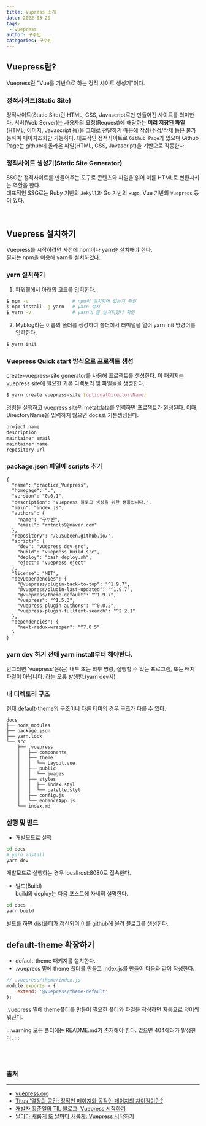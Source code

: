 ```yaml
---
title: Vupress 소개
date: 2022-03-20
tags:
 - vuepress
author: 구수빈
categories: 구수빈
---
```

## Vuepress란?
Vuepress란 "Vue를 기반으로 하는 정적 사이트 생성기"이다.

### 정적사이트(Static Site)
정적사이트(Static Site)란 HTML, CSS, Javascript로만 만들어진 사이트를 의미한다. 서버(Web Server)는 사용자의 요청(Request)에 해당하는 **미리 저장된 파일**(HTML, 이미지, Javascript 등)을 그대로 전달하기 때문에 작성/수정/삭제 등은 불가능하며 페이지조회만 가능하다. 
대표적인 정적사이트로 `Github Page`가 있으며 Github Page는 github에 올라온 파일(HTML, CSS, Javascript)을 기반으로 작동한다.  


### 정적사이트 생성기(Static Site Generator)
SSG란 정적사이트를 만들어주는 도구로 콘텐츠와 파일을 읽어 이를 HTML로 변환시키는 역할을 한다.  
대표적인 SSG로는 Ruby 기반의 `Jekyll`과 Go 기반의 `Hugo`, Vue 기반의 `Vuepress` 등이 있다.

<br>

## Vuepress 설치하기
Vuepress를 시작하려면 사전에 npm이나 yarn을 설치해야 한다.  
필자는 npm을 이용해 yarn을 설치하였다.

### yarn 설치하기
1. 파워쉘에서 아래의 코드를 입력한다.
```Bash
$ npm -v                # npm이 설치되어 있는지 확인
$ npm install -g yarn   # yarn 설치
$ yarn -v               # yarn이 잘 설치되었나 확인
```  

2. Myblog라는 이름의 폴더를 생성하여 폴더에서 터미널을 열어 yarn init 명령어를 입력한다.
```Bash
$ yarn init
```

### Vuepress Quick start 방식으로 프로젝트 생성 
create-vuepress-site generator를 사용해 프로젝트를 생성한다. 이 패키지는 vuepress site에 필요한 기본 디렉토리 및 파일들을 생성한다.  
```Bash
$ yarn create vuepress-site [optionalDirectoryName]
```
명령을 실행하고 vuepress site의 metatdata를 입력하면 프로젝트가 완성된다.
이때, DirectoryName을 입력하지 않으면 docs로 기본생성된다.

```bash
project name
description
maintainer email
maintainer name
repository url
```

### package.json 파일에 scripts 추가

```json{12,13,14}
{
  "name": "practice_Vuepress",
  "homepage": ".",
  "version": "0.0.1",
  "description": "Vuepress 블로그 생성을 위한 샘플입니다.",
  "main": "index.js",
  "authors": {
    "name": "구수빈",
    "email": "rntnqls9@naver.com"
  },
  "repository": "/GuSubeen.github.io/",
  "scripts": {
    "dev": "vuepress dev src",
    "build": "vuepress build src",
    "deploy": "bash deploy.sh",
    "eject": "vuepress eject"
  },
  "license": "MIT",
  "devDependencies": {
    "@vuepress/plugin-back-to-top": "^1.9.7",
    "@vuepress/plugin-last-updated": "^1.9.7",
    "@vuepress/theme-default": "^1.9.7",
    "vuepress": "^1.5.3",
    "vuepress-plugin-authors": "^0.0.2",
    "vuepress-plugin-fulltext-search": "^2.2.1"
  },
  "dependencies": {
    "next-redux-wrapper": "^7.0.5"
  }
}

```

### yarn dev 하기 전에 yarn install부터 해야한다.
안그러면 'vuepress'은(는) 내부 또는 외부 명령, 실행할 수 있는 프로그램, 또는 배치 파일이 아닙니다. 라는 오류 발생함.(yarn dev시)

### 내 디렉토리 구조
현재 default-theme의 구조이니 다른 테마의 경우 구조가 다를 수 있다.
```
docs
├── node_modules
├── package.json
├── yarn.lock
└── src 
    ├── .vuepress 
    │   ├── components 
    │   ├── theme
    │   │  └── Layout.vue 
    │   ├── public
    │   │  └── images  
    │   ├── styles
    │   │  ├── index.styl 
    │   │  └── palette.styl 
    │   ├── config.js
    │   └── enhanceApp.js
    └── index.md
```

### 실행 및 빌드
- 개발모드로 실행
```bash
cd docs
# yarn install
yarn dev
```
개발모드로 실행하는 경우 localhost:8080로 접속한다.

- 빌드(Build)  
build와 deploy는 다음 포스트에 자세히 설명한다.
```bash
cd docs
yarn build
```
빌드를 하면 dist폴더가 갱신되며 이를 github에 올려 블로그를 생성한다.

## default-theme 확장하기
- default-theme 패키지를 설치한다.  
- .vuepress 밑에 theme 폴더를 만들고 index.js를 만들어 다음과 같이 작성한다. 
```js
// .vuepress/theme/index.js
module.exports = {
    extend: '@vuepress/theme-default'
};
```
.vuepress 밑에 theme폴더를 만들어 필요한 폴더와 파일을 작성하면 자동으로 덮어씌워진다.

:::warning
모든 폴더에는 README.md가 존재해야 한다. 없으면 404에러가 발생한다.
:::

<br><br>

### 출처
---
- [vuepress.org](https://vuepress.vuejs.org/guide/getting-started.html#prerequisites)  
- [Titus '열정의 공간: 정적인 페이지와 동적인 페이지의 차이점이란?](https://titus94.tistory.com/4)
- [개발자 황준일의 TIL 블로그: Vuepress 시작하기](https://junilhwang.github.io/TIL/Vuepress/Starter/#%E1%84%83%E1%85%A9%E1%86%BC%E1%84%8C%E1%85%A5%E1%86%A8-%E1%84%89%E1%85%A1%E1%84%8B%E1%85%B5%E1%84%90%E1%85%B3-dynamic-site)  
- [날마다 새롭게 또 날마다 새롭게: Vuepress 시작하기](https://muyu.tistory.com/entry/Vuepress-%EC%8B%9C%EC%9E%91%ED%95%98%EA%B8%B0)  


